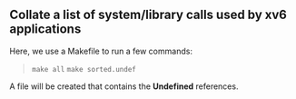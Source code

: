 ## Collate a list of system/library calls used by xv6 applications

Here, we use a Makefile to run a few commands:

> `make all`
> `make sorted.undef`

A file will be created that contains the __Undefined__ references.

